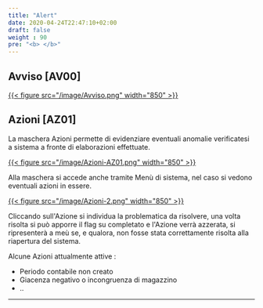 ```yaml
---
title: "Alert"
date: 2020-04-24T22:47:10+02:00
draft: false
weight : 90
pre: "<b> </b>"
---
```


## Avviso [AV00]
[{{< figure src="/image/Avviso.png"  width="850"  >}}](/image/Avviso.png)
## Azioni [AZ01]
La maschera Azioni permette di evidenziare eventuali anomalie verificatesi a sistema a fronte di elaborazioni effettuate.

[{{< figure src="/image/Azioni-AZ01.png"  width="850"  >}}](/image/Azioni-AZ01.png)

Alla maschera si accede anche tramite Menù di sistema, nel caso si vedono eventuali azioni in essere.

[{{< figure src="/image/Azioni-2.png"  width="850"  >}}](/image/Azioni-2.png)

Cliccando sull'Azione si individua la problematica da risolvere, una volta risolta si può apporre il flag su completato e l'Azione verrà azzerata, si ripresenterà a meù se, e qualora, non fosse stata correttamente risolta alla riapertura del sistema.

Alcune Azioni attualmente attive :

 - Periodo contabile non creato
 - Giacenza negativo o incongruenza di magazzino
 - ..
---
